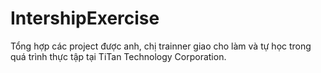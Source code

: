 # IntershipExercise
Tổng hợp các project được anh, chị trainner giao cho làm và tự học trong quá trình thực tập tại TiTan Technology Corporation.
